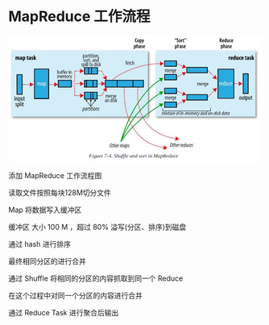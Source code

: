 # MapReduce 工作流程

![MapReduce 工作流程图](pic/MR1.png)

添加 MapReduce 工作流程图

读取文件按照每块128M切分文件

Map 将数据写入缓冲区

缓冲区 大小 100 M ，超过 80% 溢写(分区、排序)到磁盘

通过 hash 进行排序

最终相同分区的进行合并

通过 Shuffle 将相同的分区的内容抓取到同一个 Reduce

在这个过程中对同一个分区的内容进行合并

通过 Reduce Task 进行聚合后输出